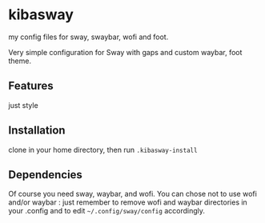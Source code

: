 # kibasway
my config files for sway, swaybar, wofi and foot.

Very simple configuration for Sway with gaps and custom waybar, foot theme.


## Features

just style

## Installation

clone in your home directory, then run ```.kibasway-install```

## Dependencies

Of course you need sway, waybar, and wofi. You can chose not to use wofi and/or waybar : just remember to remove wofi and waybar directories in your .config and to edit ```~/.config/sway/config```  accordingly.
